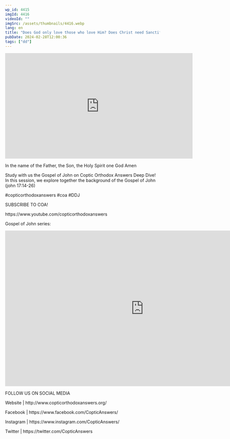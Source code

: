 ```yaml
---
wp_id: 4415
imgId: 4416
videoId: ""
imgSrc: /assets/thumbnails/4416.webp
lang: en
title: "Does God only love those who love Him? Does Christ need Sanctification?"
pubDate: 2024-02-28T12:00:36
tags: ["dd"]
---
```


<p><iframe loading="lazy" title="" src="https://www.youtube.com/embed/n4FkemhTXmg" width="609.52" height="342.85" frameborder="0" allowfullscreen="allowfullscreen"><span data-mce-type="bookmark" style="display: inline-block; width: 0px; overflow: hidden; line-height: 0;" class="mce_SELRES_start">﻿</span></iframe></p>
<p>In the name of the Father, the Son, the Holy Spirit one God Amen</p>
<p>Study with us the Gospel of John on Coptic Orthodox Answers Deep Dive! In this session, we explore together the background of the Gospel of John (john 17:14-26)</p>
<p>#copticorthodoxanswers #coa #DDJ</p>
<p>SUBSCRIBE TO COA!</p>
<p>https://www.youtube.com/copticorthodoxanswers</p>
<p>Gospel of John series:</p>
<p><iframe loading="lazy" title="What is the background &amp; context of the gospel according to John? by Fr. Gabriel Wissa" width="900" height="506" src="https://www.youtube.com/embed/FJWP4eYcSoo?list=PLA20bNyz8F1CAoQg373no4NRpd2bJPNx3" frameborder="0" allow="accelerometer; autoplay; clipboard-write; encrypted-media; gyroscope; picture-in-picture; web-share" allowfullscreen></iframe></p>
<p>FOLLOW US ON SOCIAL MEDIA</p>
<p>Website | http://www.copticorthodoxanswers.org/</p>
<p>Facebook | https://www.facebook.com/CopticAnswers/</p>
<p>Instagram | https://www.instagram.com/CopticAnswers/</p>
<p>Twitter | https://twitter.com/CopticAnswers</p>
